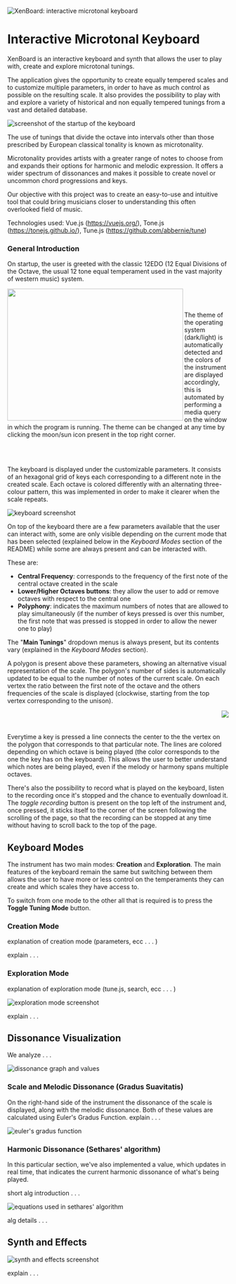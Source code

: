 ![XenBoard: interactive microtonal keyboard](/images/XenBoard.png)

# Interactive Microtonal Keyboard
XenBoard is an interactive keyboard and synth that allows the user to play with, create and explore microtonal tunings.

The application gives the opportunity to create equally tempered scales and to customize multiple parameters, in order to
have as much control as possible on the resulting scale.
It also provides the possibility to play with and explore a variety of historical and non equally tempered tunings
from a vast and detailed database.

![screenshot of the startup of the keyboard](/images/xenboard%20screenshot.png)

The use of tunings that divide the octave into intervals other than those prescribed by European classical tonality
is known as microtonality.

Microtonality provides artists with a greater range of notes to choose from and expands
their options for harmonic and melodic expression.
It offers a wider spectrum of dissonances and makes it possible to create novel or uncommon chord progressions and keys.

Our objective with this project was to create an easy-to-use and intuitive tool that could bring musicians closer
to understanding this often overlooked field of music.

Technologies used: Vue.js (https://vuejs.org/), Tone.js (https://tonejs.github.io/),
Tune.js (https://github.com/abbernie/tune)

### General Introduction

On startup, the user is greeted with the classic 12EDO (12 Equal Divisions of the Octave, the usual 12 tone
equal temperament used in the vast majority of western music) system.

<p>
  <img align="left" src="images/dark-light%20mode.png"  width = 400px height = 300px object-fit = cover>
  <br/>
  <br/>
  <br/>
  The theme of the operating system (dark/light) is automatically detected and the colors
  of the instrument are displayed accordingly, this is automated by performing a media query on the window in which the program is running. 
  The theme can be changed at any time by clicking the moon/sun icon present in the top right corner.
</p>

<br clear="left"/>
<br clear="left"/>

The keyboard is displayed under the customizable parameters. It consists of an hexagonal grid
of keys each corresponding to a different note in the created scale. Each octave is colored differently
with an alternating three-colour pattern, this was implemented in order to make it clearer when the scale repeats.

![keyboard screenshot](/images/keyboard.png)

On top of the keyboard there are a few parameters available that the user can interact with, some are only visible depending on the
current mode that has been selected (explained below in the *Keyboard Modes* section of the README) while some are always present and can be interacted with.

These are:
+ **Central Frequency**: corresponds to the frequency of the first note of the central octave created in the scale
+ **Lower/Higher Octaves buttons**: they allow the user to add or remove octaves with respect to the central one
+ **Polyphony**: indicates the maximum numbers of notes that are allowed to play simultaneously (if the number of keys
  pressed is over this number, the first note that was pressed is stopped in order to allow the newer one to play)

The "**Main Tunings**" dropdown menus is always present, but its contents vary (explained in the *Keyboard Modes* section).

A polygon is present above these parameters, showing an alternative visual representation of the scale. The polygon's number of sides is automatically
updated to be equal to the number of notes of the current scale. On each vertex the ratio between the first note of the octave and the others frequencies
of the scale is displayed (clockwise, starting from the top vertex corresponding to the unison).

<p>
  <img align="right" src="images/notes%20polygon.png">
  <br/>
  <br/>
  <br/>
  Everytime a key is pressed a line connects the center to the the vertex on the polygon that corresponds to that particular note. The lines are colored
  depending on which octave is being played (the color corresponds to the one the key has on the keyboard). This allows the user to better understand which 
  notes are being played, even if the melody or harmony spans multiple octaves.
</p>

There's also the possibility to record what is played on the keyboard, listen to the recording once it's stopped and the chance to
eventually download it. The *toggle recording* button is present on the top left of the instrument and, once pressed, it sticks itself to the corner
of the screen following the scrolling of the page, so that the recording can be stopped at any time without having to scroll back to the top of the page.

## Keyboard Modes

The instrument has two main modes: **Creation** and **Exploration**. The main features of the keyboard remain the same but switching between them allows
the user to have more or less control on the temperaments they can create and which scales they have access to.

To switch from one mode to the other all that is required is to press the **Toggle Tuning Mode** button.

### Creation Mode

explanation of creation mode (parameters, ecc . . . )

explain . . .

### Exploration Mode

explanation of exploration mode (tune.js, search, ecc . . . )

![exploration mode screenshot](/images/exploration-mode.png)

explain . . .

## Dissonance Visualization

We analyze . . .

![dissonance graph and values](/images/dissonances.png)

### Scale and Melodic Dissonance (Gradus Suavitatis)

On the right-hand side of the instrument the dissonance of the scale is displayed, along with the melodic dissonance.
Both of these values are calculated using Euler's Gradus Function. explain . . .

![euler's gradus function](/images/euler-gradus.png)

### Harmonic Dissonance (Sethares' algorithm)

In this particular section, we've also implemented a value, which updates in real time, that indicates the current harmonic
dissonance of what's being played.

short alg introduction . . .

![equations used in sethares' algorithm](/images/sethares.jpg)

alg details . . .

## Synth and Effects

![synth and effects screenshot](/images/synth-effects.png)

explain . . .